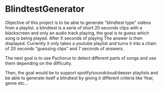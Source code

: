 # BlindtestGenerator

Objective of this project is to be able to generate "blindtest type" vidéos from a playlist. 
a blindtest is a serie of short 20 seconds clips with a blackscreen and only an audio track playing, the goal is to guess which song is being played. After X seconds of playing
The answer is then displayed. 
Currently it only takes a youtube playlist and turns it into a chain of 20 seconds "guessing clips" and 7 seconds of answers. 

The next goal is to use Pychorus to detect different parts of songs and use them depending on the difficulty.

Then, the goal would be to support spotify/soundcloud/deezer playlists and be able to generate itself a blindtest by giving it different criteria like Year, genre etc...
